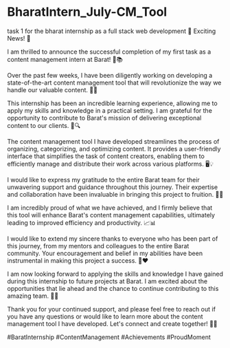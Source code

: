 # BharatIntern_July-CM_Tool

task 1 for the bharat internship as a full stack web development
🎉 Exciting News! 🎉

I am thrilled to announce the successful completion of my first task as a content management intern at Barat! 🚀📚

Over the past few weeks, I have been diligently working on developing a state-of-the-art content management tool that will revolutionize the way we handle our valuable content. 🌟💼

This internship has been an incredible learning experience, allowing me to apply my skills and knowledge in a practical setting. I am grateful for the opportunity to contribute to Barat's mission of delivering exceptional content to our clients. 🙌🔍

The content management tool I have developed streamlines the process of organizing, categorizing, and optimizing content. It provides a user-friendly interface that simplifies the task of content creators, enabling them to efficiently manage and distribute their work across various platforms. 🖥️💡

I would like to express my gratitude to the entire Barat team for their unwavering support and guidance throughout this journey. Their expertise and collaboration have been invaluable in bringing this project to fruition. 🤝👏

I am incredibly proud of what we have achieved, and I firmly believe that this tool will enhance Barat's content management capabilities, ultimately leading to improved efficiency and productivity. 📈📊

I would like to extend my sincere thanks to everyone who has been part of this journey, from my mentors and colleagues to the entire Barat community. Your encouragement and belief in my abilities have been instrumental in making this project a success. 🙏❤️

I am now looking forward to applying the skills and knowledge I have gained during this internship to future projects at Barat. I am excited about the opportunities that lie ahead and the chance to continue contributing to this amazing team. 🌟🚀

Thank you for your continued support, and please feel free to reach out if you have any questions or would like to learn more about the content management tool I have developed. Let's connect and create together! 📧🤝

#BaratInternship #ContentManagement #Achievements #ProudMoment
